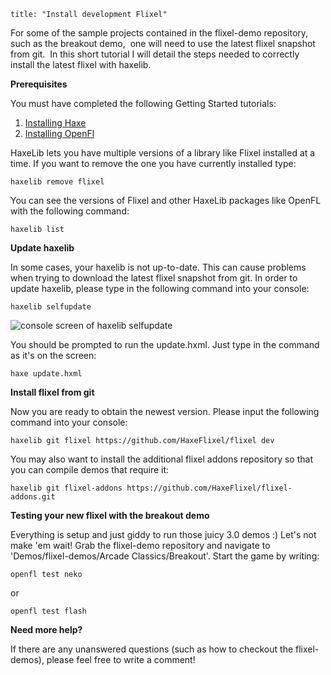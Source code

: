 ```
title: "Install development Flixel"
```

For some of the sample projects contained in the flixel-demo repository, such as the breakout demo,&nbsp; one will need to use the latest flixel snapshot from git.&nbsp; In this short tutorial I will detail the steps needed to correctly install the latest flixel with haxelib.

**Prerequisites**

You must have completed the following Getting Started tutorials:

1.  [Installing Haxe](http://www.haxeflixel.com/wiki/installing-haxe)
2.  [Installing OpenFl](http://www.haxeflixel.com/wiki/installing-openfl)

HaxeLib lets you have multiple versions of a library like Flixel installed at a time.
If you want to remove the one you have currently installed type:

```
haxelib remove flixel
```

You can see the versions of Flixel and other HaxeLib packages like OpenFL with the following command:

```
haxelib list
```

**Update haxelib**

In some cases, your haxelib is not up-to-date. This can cause problems when trying to download the latest flixel snapshot from git. In order to update haxelib, please type in the following command into your console:

```
haxelib selfupdate
```

![console screen of haxelib selfupdate](http://s18.postimg.org/r86v2iw3d/haxelib_selfupdate_1.png)

You should be prompted to run the update.hxml. Just type in the command as it's on the screen:

```
haxe update.hxml
```

**Install flixel from git**

Now you are ready to obtain the newest version. Please input the following command into your console:

```
haxelib git flixel https://github.com/HaxeFlixel/flixel dev
```

You may also want to install the additional flixel addons repository so that you can compile demos that require it:

```
haxelib git flixel-addons https://github.com/HaxeFlixel/flixel-addons.git
```


**Testing your new flixel with the breakout demo**

Everything is setup and just giddy to run those juicy 3.0 demos :) Let's not make 'em wait! Grab the flixel-demo repository and navigate to 'Demos/flixel-demos/Arcade Classics/Breakout'. Start the game by writing:

```
openfl test neko
```

or

```
openfl test flash
```

**Need more help?**

If there are any unanswered questions (such as how to checkout the flixel-demos), please feel free to write a comment!
